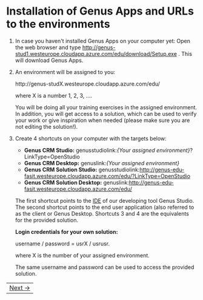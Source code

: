 # Installation of Genus Apps and URLs to the environments

1. In case you haven't installed Genus Apps on your computer yet: Open the web browser and type http://genus-stud1.westeurope.cloudapp.azure.com/edu/download/Setup.exe . This will download Genus Apps.
2. An environment will be assigned to you:
    
   http\://genus-studX.westeurope.cloudapp.azure.com/edu/
  
   where X is a number 1, 2, 3, ....
    
   You will be doing all your training exercises in the assigned environment. In addition, you will get access to a solution, which can be used to verify your work or give inspiration when needed (please make sure you are not editing the solution!).
3. Create 4 shortcuts on your computer with the targets below:

   * **Genus CRM Studio:** genusstudiolink:_{Your assigned environment}_?LinkType=OpenStudio
   * **Genus CRM Desktop:** genuslink:_{Your assigned environment}_
   * **Genus CRM Solution Studio:** genusstudiolink:http://genus-edu-fasit.westeurope.cloudapp.azure.com/edu/?LinkType=OpenStudio
   * **Genus CRM Solution Desktop:** genuslink:http://genus-edu-fasit.westeurope.cloudapp.azure.com/edu/

   The first shortcut points to the [IDE](https://en.wikipedia.org/wiki/Integrated_development_environment) of our developing tool Genus    Studio. The second shortcut points to the end user application (also referred to as the client or Genus Desktop. Shortcuts 3 and 4 are the equivalents for the provided solution.

   **Login credentials for your own solution:**

   username / password = usrX / usrusr.

   where X is the number of your assigned environment.

   The same username and password can be used to access the provided solution.

<table>
   <tr><td align="right"><a href="installation-of-genus-app-platform.md">Next -></a></td></tr>
</table>
